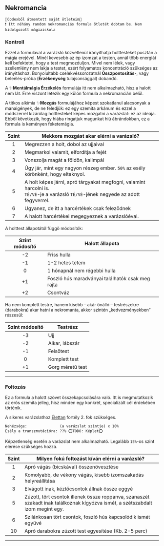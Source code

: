 ## Nekromancia

```
🔆Codexből átmentett saját ötleteim🔆
❗ Itt néhány random nekromanciás formula ötletét dobtam be. Nem kidolgozott mágiaiskola
```

### Kontroll

Ezzel a formulával a varázsló közvetlenül irányíthatja holttesteket pusztán a mágia erejével. Minél kevesebb az ép izomzat a testen, annál több energiát kell befektetni, hogy a test megmozduljon. Mivel nem lélek, vagy szellemlény nem lakja a testet, ezért folyamatos koncentráció szükséges az irányításhoz. Bonyolultabb cselekvéssorozatnál **Összpontosítás**-, vagy beleélés-próba (**Érzékenység** tulajsonsággal) dobandó.

A ✨**Mentálmágia Érzékelés** formulája itt nem alkalmazható, hisz a halott nem lát. Erre viszont létezik egy külön formula a nekromancián belül.

A titkos alkímia ✨**Mozgás** formulájához képest szokatlanul alacsonyak a manaigények, de ne feledjük: ez egy szemita arkánum és ezzel a módszerrel kizárólag holttesteket képes mozgatni a varázslat: ez az ideája. Ebből következik, hogy hiába ringatjuk magunkat hiú ábrándokban, ez a formula is keményen feketemágia.

| **Szint** | **Mekkora mozgást akar elérni a varázsló?**                                                                                            |
|:---------:| -------------------------------------------------------------------------------------------------------------------------------------- |
|     1     | Megrezzen a holt, dobol az ujjaival                                                                                                    |
|     2     | Megmarkol valamit, elfordítja a fejét                                                                                                  |
|     3     | Vonszolja magát a földön, kalimpál                                                                                                     |
|     4     | Úgy jár, mint egy nagyon részeg ember. `50%` az esély körönként, hogy eltaknyol.                                                       |
|     5     | A holt képes járni, apró tárgyakat megfogni, valamint harcolni is.<br>`TÉ/VÉ`-je a varázsló `TÉ/VÉ`-jének negyede az adott fegyverrel. |
|     6     | Ugyanez, de itt a harcértékek csak feleződnek                                                                                          |
|     7     | A halott harcértékei megegyeznek a varázslóéval.                                                                                       |

A holttest állapotától függő módosítók:

| **Szint módosító** | **Halott állapota**                              |
|:------------------:| ------------------------------------------------ |
|         -2         | Friss hulla                                      |
|         -1         | 1-2 hetes tetem                                  |
|         0          | 1 hónapnál nem régebbi hulla                     |
|         +1         | Foszló hús maradványai találhatók csak meg rajta |
|         +2         | Csontváz                                         |

Ha nem komplett testre, hanem kisebb – akár önálló – testrészekre (darabokra) akar hatni a nekromanta, akkor szintén „kedvezményekben” részesül:

  

| **Szint módosító** | **Testrész**     |
|:------------------:| ---------------- |
|         -3         | Ujj              |
|         -2         | Alkar, lábszár   |
|         -1         | Felsőtest        |
|         0          | Komplett test    |
|         +1         | Gorg méretű test |

---

### Foltozás

Ez a formula a halott szövet összekapcsolására való. Itt is megmutatkozik az erős szemita jelleg, hisz minden egy konkrét, specializált cél érdekében történik.

A sikeres varázslathoz [Élettan](../fortelyok.altalanos/elettan.md) fortély 2. fok szükséges.


```
Nehézsége:               (a varázslat szintje) x 10%
Esély a transzmutációra: ??% ⭕TODO: Képlet⭕
```
  

Képzetlenség esetén a varázslat nem alkalmazható. Legalább `15%`-os szint elérése szükséges hozzá.

| **Szint** | **Milyen fokú foltozást kíván elérni a varázsló?**                                                                              |
|:---------:| ------------------------------------------------------------------------------------------------------------------------------- |
|     1     | Apró vágás (bicskával) összenövesztése                                                                                          |
|     2     | Komolyabb, de vékony vágás, kisebb izomszakadás helyreállítása                                                                  |
|     3     | Elvágott inak, kéztőcsontok állnak össze eggyé                                                                                  |
|     5     | Zúzott, tört csontok illenek össze roppanva, szanaszét szakadt inak találkoznak kígyózva ismét, a szétszabdalt izom megint egy. |
|     6     | Szilánkosan tört csontok, foszló hús kapcsolódik ismét együvé                                                                   |
|    10     | Apró darabokra zúzott test egyesítése (Kb. 2-5 perc)                                                                            |

---
